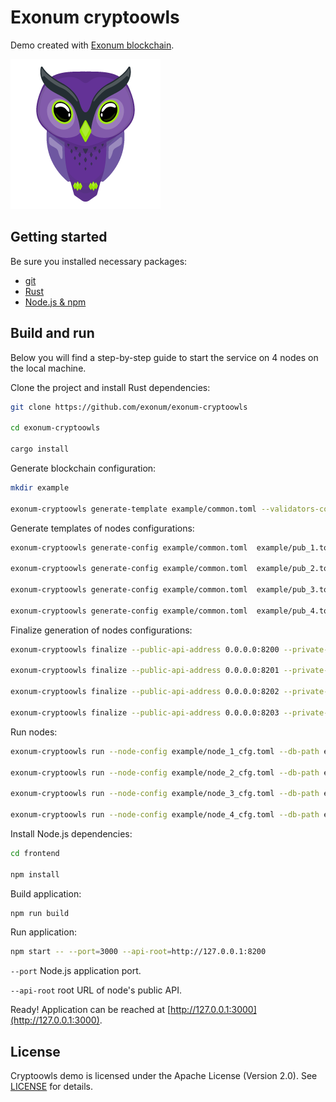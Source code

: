 # Exonum cryptoowls

Demo created with [Exonum blockchain](https://github.com/exonum/exonum).

![Exonum cryptoowl](cryptoowl.png)

## Getting started

Be sure you installed necessary packages:

* [git](https://git-scm.com/downloads)
* [Rust](https://rustup.rs/)
* [Node.js & npm](https://nodejs.org/en/download/)

## Build and run

Below you will find a step-by-step guide to start the service
on 4 nodes on the local machine.

Clone the project and install Rust dependencies:

```sh
git clone https://github.com/exonum/exonum-cryptoowls

cd exonum-cryptoowls

cargo install
```

Generate blockchain configuration:

```sh
mkdir example

exonum-cryptoowls generate-template example/common.toml --validators-count 4
```

Generate templates of nodes configurations:

<!-- markdownlint-disable MD013 -->

```sh
exonum-cryptoowls generate-config example/common.toml  example/pub_1.toml example/sec_1.toml --peer-address 127.0.0.1:6331

exonum-cryptoowls generate-config example/common.toml  example/pub_2.toml example/sec_2.toml --peer-address 127.0.0.1:6332

exonum-cryptoowls generate-config example/common.toml  example/pub_3.toml example/sec_3.toml --peer-address 127.0.0.1:6333

exonum-cryptoowls generate-config example/common.toml  example/pub_4.toml example/sec_4.toml --peer-address 127.0.0.1:6334
```

Finalize generation of nodes configurations:

```sh
exonum-cryptoowls finalize --public-api-address 0.0.0.0:8200 --private-api-address 0.0.0.0:8091 example/sec_1.toml example/node_1_cfg.toml --public-configs example/pub_1.toml example/pub_2.toml example/pub_3.toml example/pub_4.toml

exonum-cryptoowls finalize --public-api-address 0.0.0.0:8201 --private-api-address 0.0.0.0:8092 example/sec_2.toml example/node_2_cfg.toml --public-configs example/pub_1.toml example/pub_2.toml example/pub_3.toml example/pub_4.toml

exonum-cryptoowls finalize --public-api-address 0.0.0.0:8202 --private-api-address 0.0.0.0:8093 example/sec_3.toml example/node_3_cfg.toml --public-configs example/pub_1.toml example/pub_2.toml example/pub_3.toml example/pub_4.toml

exonum-cryptoowls finalize --public-api-address 0.0.0.0:8203 --private-api-address 0.0.0.0:8094 example/sec_4.toml example/node_4_cfg.toml --public-configs example/pub_1.toml example/pub_2.toml example/pub_3.toml example/pub_4.toml
```

Run nodes:

```sh
exonum-cryptoowls run --node-config example/node_1_cfg.toml --db-path example/db1 --public-api-address 0.0.0.0:8200

exonum-cryptoowls run --node-config example/node_2_cfg.toml --db-path example/db2 --public-api-address 0.0.0.0:8201

exonum-cryptoowls run --node-config example/node_3_cfg.toml --db-path example/db3 --public-api-address 0.0.0.0:8202

exonum-cryptoowls run --node-config example/node_4_cfg.toml --db-path example/db4 --public-api-address 0.0.0.0:8203
```

<!-- markdownlint-enable MD013 -->

Install Node.js dependencies:

```sh
cd frontend

npm install
```

Build application:

```sh
npm run build
```

Run application:

```sh
npm start -- --port=3000 --api-root=http://127.0.0.1:8200
```

`--port` Node.js application port.

`--api-root` root URL of node's public API.

Ready! Application can be reached
at [http://127.0.0.1:3000](http://127.0.0.1:3000).

## License

Cryptoowls demo is licensed under the Apache License (Version 2.0).
See [LICENSE](LICENSE) for details.
